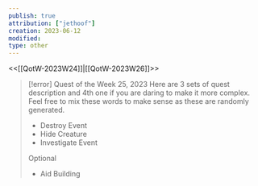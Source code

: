 ```yaml
---
publish: true
attribution: ["jethoof"]
creation: 2023-06-12
modified: 
type: other
---
```

<<[[QotW-2023W24]]|[[QotW-2023W26]]>>

> [!error] Quest of the Week 25, 2023
> Here are 3 sets of quest description and 4th one if you are daring to make it more complex. Feel free to mix these words to make sense as these are randomly generated.
> 
> - Destroy Event
> - Hide Creature
> - Investigate Event
> 
> Optional
> 
> - Aid Building
